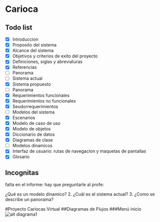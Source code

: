 # Carioca

## Todo list

- [x] Introduccion
- [x] Proposito del sistema
- [x] Alcance del sistema
- [x] Objetivos y criterios de exito del proyecto
- [x] Definiciones, siglas y abreviaturas
- [x] Referencias
- [ ] Panorama
- [ ] Sistema actual
- [x] Sistema propuesto
- [ ] Panorama
- [x] Requerimientos funcionales
- [x] Requerimientos no funcionales
- [x] Seudorrequerimientos
- [ ] Modelos del sistema
- [x] Escenarios
- [x] Modelo de caso de uso
- [x] Modelo de objetos
- [x] Diccionario de datos
- [x] Diagramas de clase
- [ ] Modelos dinamicos
- [x] Interfaz de usuario: rutas de navegacion y maquetas de pantallas
- [x] Glosario

## Incognitas

falta en el informe:
hay que preguntarle al profe:

¿Qué es un modelo dinamico? 2. ¿Cuál es el sistema actual? 3. ¿Como se describe un panorama?


#Proyecto Cariocas Virtual 
##Diagramas de Flujos
###Menú inicio
![alt diagrama1](https://mermaid.ink/svg/pako:eNp1U01v2zAM_SucTinQwvccVgxNuw3YgK3upbMDQ5WZWpgtGfpAWyT5Vbvt2j826sNN3LU-yOTjeyRFSVsmdItsye4NHzv4dl0roK903LjFVyWF1CdwdvaRTFd9R_X8FxK6TsSAhzhQzDeXPQontaqKEskU8vmPKtaQqDNG1KxQSEtOIynL9qdHaNEih44LNOf7JJuRomz3mQ8YK-_gnszGhm6riMbG1-8qy04_QCm0wR3Y8GusMIiqOgTeF18-hopI6-IGzSAVdwifxvGkVklznDFKErDpve22V2FNJaatHYVThVu01JcXAq1tjqJVFOfO3ohHdSvt2POnma7IVZPkQ5FTvEH9_0Bg2tZhxpFEk2oGL7ompEBjq-ILzS4gkJHzqc5ratqlgh_J3YHgvfA9zbER3LS2uph8uAh-TvOKNR2l32z6cI7JyBkyPNPPGNOsnJF3_qXwKgDBT0JwOjd5mNhMELMY7VWbb1-8eBDv4HWAQ-1asVM20FXhsqUntg2pauY6HLBmSzJbbn7XrFZ74nHvdPmkBFs64_GU-bGlHa8kp5c5sOWG95bQkatfWk_-_h94-lKV)
